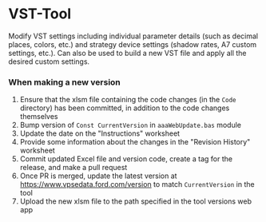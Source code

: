 # VST-Tool
Modify VST settings including individual parameter details (such as decimal places, colors, etc.) and strategy device settings (shadow rates, A7 custom settings, etc.). Can also be used to build a new VST file and apply all the desired custom settings.

### When making a new version
1. Ensure that the xlsm file containing the code changes (in the ```Code``` directory) has been committed, in addition to the code changes themselves
2. Bump version of ```Const CurrentVersion``` in ```aaaWebUpdate.bas``` module
3. Update the date on the "Instructions" worksheet
4. Provide some information about the changes in the "Revision History" worksheet
5. Commit updated Excel file and version code, create a tag for the release, and make a pull request
6. Once PR is merged, update the latest version at https://www.vpsedata.ford.com/version to match ```CurrentVersion``` in the tool
7. Upload the new xlsm file to the path specified in the tool versions web app
